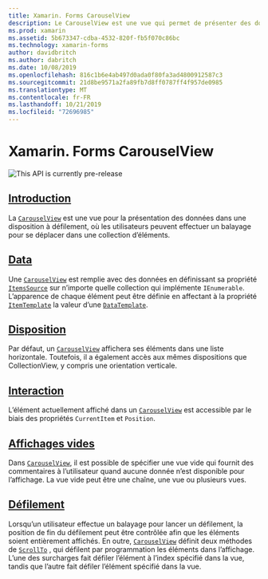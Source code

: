 ```yaml
---
title: Xamarin. Forms CarouselView
description: Le CarouselView est une vue qui permet de présenter des données dans une disposition à défilement, où les utilisateurs peuvent faire glisser pour parcourir une collection d’éléments.
ms.prod: xamarin
ms.assetid: 5b673347-cdba-4532-820f-fb5f070c86bc
ms.technology: xamarin-forms
author: davidbritch
ms.author: dabritch
ms.date: 10/08/2019
ms.openlocfilehash: 816c1b6e4ab497d0ada0f80fa3ad4800912587c3
ms.sourcegitcommit: 21d8be9571a2fa89fb7d8ff0787ff4f957de0985
ms.translationtype: MT
ms.contentlocale: fr-FR
ms.lasthandoff: 10/21/2019
ms.locfileid: "72696985"
---
```

# <a name="xamarinforms-carouselview"></a>Xamarin. Forms CarouselView

![](~/media/shared/preview.png "This API is currently pre-release")

## <a name="introductionintroductionmd"></a>[Introduction](introduction.md)

La [`CarouselView`](xref:Xamarin.Forms.CarouselView) est une vue pour la présentation des données dans une disposition à défilement, où les utilisateurs peuvent effectuer un balayage pour se déplacer dans une collection d’éléments.

## <a name="datapopulate-datamd"></a>[Data](populate-data.md)

Une [`CarouselView`](xref:Xamarin.Forms.CarouselView) est remplie avec des données en définissant sa propriété [`ItemsSource`](xref:Xamarin.Forms.ItemsView.ItemsSource) sur n’importe quelle collection qui implémente `IEnumerable`. L’apparence de chaque élément peut être définie en affectant à la propriété [`ItemTemplate`](xref:Xamarin.Forms.ItemsView.ItemTemplate) la valeur d’une [`DataTemplate`](xref:Xamarin.Forms.DataTemplate).

## <a name="layoutlayoutmd"></a>[Disposition](layout.md)

Par défaut, un [`CarouselView`](xref:Xamarin.Forms.CarouselView) affichera ses éléments dans une liste horizontale. Toutefois, il a également accès aux mêmes dispositions que CollectionView, y compris une orientation verticale.

## <a name="interactioninteractionmd"></a>[Interaction](interaction.md)

L’élément actuellement affiché dans un [`CarouselView`](xref:Xamarin.Forms.CarouselView) est accessible par le biais des propriétés `CurrentItem` et `Position`.

## <a name="empty-viewsemptyviewmd"></a>[Affichages vides](emptyview.md)

Dans [`CarouselView`](xref:Xamarin.Forms.CarouselView), il est possible de spécifier une vue vide qui fournit des commentaires à l’utilisateur quand aucune donnée n’est disponible pour l’affichage. La vue vide peut être une chaîne, une vue ou plusieurs vues.

## <a name="scrollingscrollingmd"></a>[Défilement](scrolling.md)

Lorsqu’un utilisateur effectue un balayage pour lancer un défilement, la position de fin du défilement peut être contrôlée afin que les éléments soient entièrement affichés. En outre, [`CarouselView`](xref:Xamarin.Forms.CarouselView) définit deux méthodes de [`ScrollTo`](xref:Xamarin.Forms.ItemsView.ScrollTo*) , qui défilent par programmation les éléments dans l’affichage. L’une des surcharges fait défiler l’élément à l’index spécifié dans la vue, tandis que l’autre fait défiler l’élément spécifié dans la vue.
